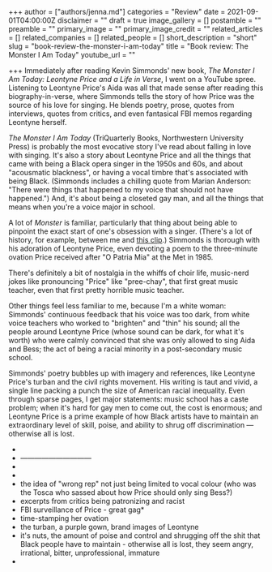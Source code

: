 +++
author = ["authors/jenna.md"]
categories = "Review"
date = 2021-09-01T04:00:00Z
disclaimer = ""
draft = true
image_gallery = []
postamble = ""
preamble = ""
primary_image = ""
primary_image_credit = ""
related_articles = []
related_companies = []
related_people = []
short_description = "short"
slug = "book-review-the-monster-i-am-today"
title = "Book review: The Monster I Am Today"
youtube_url = ""

+++
Immediately after reading Kevin Simmonds' new book, _The Monster I Am Today: Leontyne Price and a Life in Verse_, I went on a YouTube spree. Listening to Leontyne Price's Aida was all that made sense after reading this biography-in-verse, where Simmonds tells the story of how Price was the source of his love for singing. He blends poetry, prose, quotes from interviews, quotes from critics, and even fantasical FBI memos regarding Leontyne herself.

_The Monster I Am Today_ (TriQuarterly Books, Northwestern University Press) is probably the most evocative story I've read about falling in love with singing. It's also a story about Leontyne Price and all the things that came with being a Black opera singer in the 1950s and 60s, and about "acousmatic blackness", or having a vocal timbre that's associated with being Black. (Simmonds includes a chilling quote from Marian Anderson: "There were things that happened to my voice that should not have happened.") And, it's about being a closeted gay man, and all the things that means when you're a voice major in school.

A lot of _Monster_ is familiar, particularly that thing about being able to pinpoint the exact start of one's obsession with a singer. (There's a lot of history, for example, between me and [this clip](https://www.youtube.com/watch?v=A6MLEumcr_k).) Simmonds is thorough with his adoration of Leontyne Price, even devoting a poem to the three-minute ovation Price received after "O Patria Mia" at the Met in 1985. 

There's definitely a bit of nostalgia in the whiffs of choir life, music-nerd jokes like pronouncing "Price" like "pree-chay", that first great music teacher, even that first pretty horrible music teacher.

Other things feel less familiar to me, because I'm a white woman: Simmonds' continuous feedback that his voice was too dark, from white voice teachers who worked to "brighten" and "thin" his sound; all the people around Leontyne Price (whose sound can be dark, for what it's worth) who were calmly convinced that she was only allowed to sing Aida and Bess; the act of being a racial minority in a post-secondary music school.

Simmonds' poetry bubbles up with imagery and references, like Leontyne Price's turban and the civil rights movement. His writing is taut and vivid, a single line packing a punch the size of American racial inequality. Even through sparse pages, I get major statements: music school has a caste problem; when it's hard for gay men to come out, the cost is enormous; and Leontyne Price is a prime example of how Black artists have to maintain an extraordinary level of skill, poise, and ability to shrug off discrimination — otherwise all is lost. 

* 
* ——————————
* 
* 
* the idea of "wrong rep" not just being limited to vocal colour (who was the Tosca who sassed about how Price should only sing Bess?)
* excerpts from critics being patronizing and racist
* FBI surveillance of Price - great gag*
* time-stamping her ovation
* the turban, a purple gown, brand images of Leontyne
* it's nuts, the amount of poise and control and shrugging off the shit that Black people have to maintain - otherwise all is lost, they seem angry, irrational, bitter, unprofessional, immature
* 